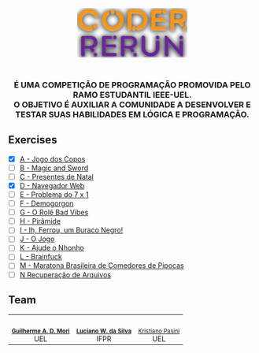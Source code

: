 <div align="center">
  <img src="assets/logo.png" height="100px">
</div>

<div align="center">
  <h3>
  <br/>
  É UMA COMPETIÇÃO DE PROGRAMAÇÃO PROMOVIDA PELO RAMO ESTUDANTIL IEEE-UEL.
  <br/>
  O OBJETIVO É AUXILIAR A COMUNIDADE A DESENVOLVER E TESTAR SUAS HABILIDADES EM LÓGICA E PROGRAMAÇÃO.
  </h3>
</div>

## Exercises
- [X] [A - Jogo dos Copos](https://www.urionlinejudge.com.br/judge/pt/problems/view/3053)
- [ ] [B - Magic and Sword](https://www.urionlinejudge.com.br/judge/pt/problems/view/2632)
- [ ] [C - Presentes de Natal](https://www.urionlinejudge.com.br/judge/pt/problems/view/3089)
- [X] [D - Navegador Web](https://www.urionlinejudge.com.br/judge/pt/problems/view/2635)
- [ ] [E - Problema do 7 x 1](https://www.urionlinejudge.com.br/judge/pt/problems/view/3099)
- [ ] [F - Demogorgon](https://www.urionlinejudge.com.br/judge/pt/problems/view/2532)
- [ ] [G - O Rolê Bad Vibes](https://www.urionlinejudge.com.br/judge/pt/problems/view/2958)
- [ ] [H - Pirâmide](https://www.urionlinejudge.com.br/judge/pt/problems/view/2873)
- [ ] [I - Ih, Ferrou, um Buraco Negro!](https://www.urionlinejudge.com.br/judge/pt/problems/view/1783)
- [ ] [J - O Jogo](https://www.urionlinejudge.com.br/judge/pt/problems/view/2954)
- [ ] [K - Ajude o Nhonho](https://www.urionlinejudge.com.br/judge/pt/problems/view/1919)
- [ ] [L - Brainfuck](https://www.urionlinejudge.com.br/judge/pt/problems/view/1456)
- [ ] [M - Maratona Brasileira de Comedores de Pipocas](https://www.urionlinejudge.com.br/judge/pt/problems/view/2973)
- [ ] [N Recuperação de Arquivos](https://www.urionlinejudge.com.br/judge/pt/problems/view/1335)

## Team
<table>
  <tr>
    <td align="center"><img style="border-radius: 50%;" src="https://avatars1.githubusercontent.com/u/36383027?s=460&u=2e0cdddc69506a39374f4d360e17ab1a3a385223&v=4" width="100px;" alt=""/><br /><sub><b><a href="https://github.com/AkiraDemenech" title="Akira">Guilherme A. D. Mori</a></b></sub><br/>UEL</td>
    <td align="center"><img style="border-radius: 50%;" src="https://avatars3.githubusercontent.com/u/36344130?s=460&u=8f38afb60832d4576570ab1672894ac935e65db6&v=4" width="100px;" alt=""/><br /><sub><b><a href="https://github.com/lucianoweslen11" title="Akira">Luciano W. da Silva</a></b></sub><br/>IFPR</td>
    <td align="center"><img style="border-radius: 50%;" src="https://media-exp1.licdn.com/dms/image/C4D03AQHqBj2WYUt79A/profile-displayphoto-shrink_400_400/0?e=1607558400&v=beta&t=4apY0OhuhzrfkoBKm9otKRExgQuUZalkwt9y__rjgII" width="100px;" alt=""/><br /><sub><a href="https://www.linkedin.com/in/kristiano-pasini-10997419a/" title="Luciano">Kristiano Pasini</a></b></sub><br />UEL</td>
  </tr>
</table>